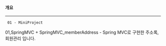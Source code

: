 #### 개요 
---
     01 - MiniProject 

  01,SpringMVC
    + SpringMVC_memberAddress - Spring MVC로 구현한 주소록,회원관리 입니다.
